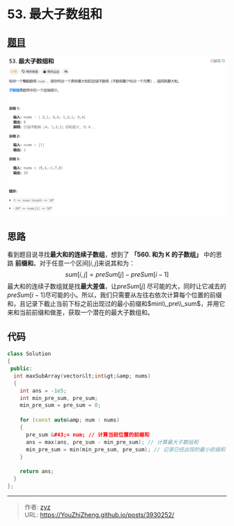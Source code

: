 # 53. 最大子数组和


## [题目](https://leetcode.cn/problems/maximum-subarray/?envType=study-plan-v2&amp;envId=top-100-liked)

![图1](/PostsImgs/LeetCode/53/question.png)

## 思路

看到题目说寻找**最大和的连续子数组**，想到了 **「560. 和为 K 的子数组」** 中的思路 **前缀和**。对于任意一个区间$[i, j]$来说其和为：
$$
sum[i, j] = preSum[j] - preSum[i - 1]
$$
最大和的连续子数组就是找**最大差值**，让$preSum[j]$ 尽可能的大，同时让它减去的$preSum[i - 1]$尽可能的小。所以，我们只需要从左往右依次计算每个位置的前缀和，且记录下截止当前下标之前出现过的最小前缀和$min\\_pre\\_sum$，并用它来和当前前缀和做差，获取一个潜在的最大子数组和。

## 代码

```cpp
class Solution
{
 public:
  int maxSubArray(vector&lt;int&gt;&amp; nums)
  {
    int ans = -1e5;
    int min_pre_sum, pre_sum;
    min_pre_sum = pre_sum = 0;

    for (const auto&amp; num : nums)
    {
      pre_sum &#43;= num; // 计算当前位置的前缀和
      ans = max(ans, pre_sum - min_pre_sum); // 计算最大子数组和
      min_pre_sum = min(min_pre_sum, pre_sum); // 记录已经出现的最小前缀和
    }

    return ans;
  }
};
```


---

> 作者: [zyz](https://github.com/YouZhiZheng)  
> URL: https://YouZhiZheng.github.io/posts/3930252/  

